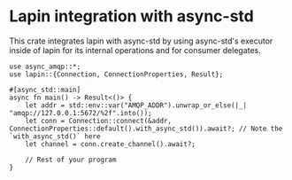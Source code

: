# Lapin integration with async-std

This crate integrates lapin with async-std by using async-std's executor inside of lapin
for its internal operations and for consumer delegates.

```
use async_amqp::*;
use lapin::{Connection, ConnectionProperties, Result};

#[async_std::main]
async fn main() -> Result<()> {
    let addr = std::env::var("AMQP_ADDR").unwrap_or_else(|_| "amqp://127.0.0.1:5672/%2f".into());
    let conn = Connection::connect(&addr, ConnectionProperties::default().with_async_std()).await?; // Note the `with_async_std()` here
    let channel = conn.create_channel().await?;

    // Rest of your program
}
```

